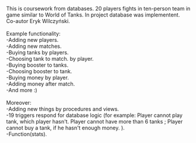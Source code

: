 This is coursework from databases.
20 players fights in ten-person team in game similar to World of Tanks. In project database was implementent. <br />
Co-autor Eryk Wilczyński.<br /> <br />
Example functionality:<br />
-Adding new players.<br />
-Adding new matches.<br />
-Buying tanks by players.<br />
-Choosing tank to match. by player. <br />
-Buying booster to tanks. <br />
-Choosing booster to tank. <br />
-Buying money by player. <br />
-Adding money after match. <br />
-And more :) <br /> <br />
Moreover:<br />
-Adding new things by procedures and views. <br />
-19 triggers respond for database logic (for example: Player cannot play tank, which player hasn't. Player cannot have more than 6 tanks ; Player cannot buy a tank, if he hasn't enough money. ).<br />
-Function(stats).
